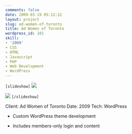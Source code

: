 ```yaml
---
comments: false
date: 2009-03-19 05:12:12
layout: project
slug: ad-women-of-toronto
title: Ad Women of Toronto
wordpress_id: 101
skill:
- '2009'
- CSS
- HTML
- Javascript
- PHP
- Web Development
- WordPress
---
```


`[slideshow]`
![](http://ruten.ca/wp-content/uploads/2012/03/adwomentoronto-cropped1.png)

![](http://ruten.ca/wp-content/uploads/2012/03/adwomentoronto-cropped2.png)
`[/slideshow]`

Client: Ad Women of Toronto
Date: 2009
Tech: WordPress



	
  * Custom WordPress theme development

	
  * Includes members-only login and content


